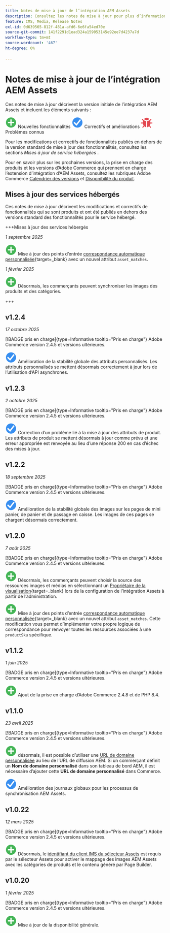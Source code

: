 ```yaml
---
title: Notes de mise à jour de l’intégration AEM Assets
description: Consultez les notes de mise à jour pour plus d’informations sur toutes les versions de l’intégration AEM Assets.
feature: CMS, Media, Release Notes
exl-id: 0d639565-812f-481a-afd6-6e6fa54ed70e
source-git-commit: 141f2291d1ead324a159053145e92ee7d4237a7d
workflow-type: tm+mt
source-wordcount: '467'
ht-degree: 0%

---
```


# Notes de mise à jour de l’intégration AEM Assets

Ces notes de mise à jour décrivent la version initiale de l’intégration AEM Assets et incluent les éléments suivants :

![Nouveau](../assets/new.svg) Nouvelles fonctionnalités
![Correction d’un problème](../assets/fix.svg) Correctifs et améliorations
![Problème connu](../assets/bug.svg) Problèmes connus

Pour les modifications et correctifs de fonctionnalités publiés en dehors de la version standard de mise à jour des fonctionnalités, consultez les sections _Mises à jour de service hébergées_ .

Pour en savoir plus sur les prochaines versions, la prise en charge des produits et les versions d’Adobe Commerce qui prennent en charge l’extension d’intégration d’AEM Assets, consultez les rubriques Adobe Commerce [Calendrier des versions](https://experienceleague.adobe.com/en/docs/commerce-operations/release/planning/schedule) et [Disponibilité du produit](https://experienceleague.adobe.com/en/docs/commerce-operations/release/product-availability).

## Mises à jour des services hébergés

Ces notes de mise à jour décrivent les modifications et correctifs de fonctionnalités qui se sont produits et ont été publiés en dehors des versions standard des fonctionnalités pour le service hébergé.

+++Mises à jour des services hébergés

_1 septembre 2025_

![Nouveau problème](../assets/new.svg) Mise à jour des points d’entrée [correspondance automatique personnalisée](https://experienceleague.adobe.com/en/docs/commerce/aem-assets-integration/synchronize/custom-match){target=_blank} avec un nouvel attribut `asset_matches`.

_1 février 2025_

![Nouvel événement](../assets/new.svg) Désormais, les commerçants peuvent synchroniser les images des produits et des catégories.

+++

## v1.2.4

_17 octobre 2025_

[!BADGE pris en charge]{type=Informative tooltip="Pris en charge"} Adobe Commerce version 2.4.5 et versions ultérieures.

![Correction d’un problème](../assets/fix.svg)<!-- Issue ACAP-1155 --> Amélioration de la stabilité globale des attributs personnalisés. Les attributs personnalisés se mettent désormais correctement à jour lors de l’utilisation d’API asynchrones.

## v1.2.3

_2 octobre 2025_

[!BADGE pris en charge]{type=Informative tooltip="Pris en charge"} Adobe Commerce version 2.4.5 et versions ultérieures.

![Correction d’un problème](../assets/fix.svg)<!-- Issue ACAP-1135 --> Correction d’un problème lié à la mise à jour des attributs de produit. Les attributs de produit se mettent désormais à jour comme prévu et une erreur appropriée est renvoyée au lieu d’une réponse 200 en cas d’échec des mises à jour.

## v1.2.2

_18 septembre 2025_

[!BADGE pris en charge]{type=Informative tooltip="Pris en charge"} Adobe Commerce version 2.4.5 et versions ultérieures.

![Problème résolu](../assets/fix.svg)<!-- Issue ACAP-1110 --> Amélioration de la stabilité globale des images sur les pages de mini panier, de panier et de passage en caisse. Les images de ces pages se chargent désormais correctement.

## v1.2.0

_7 août 2025_

[!BADGE pris en charge]{type=Informative tooltip="Pris en charge"} Adobe Commerce version 2.4.5 et versions ultérieures.

![Nouveau problème](../assets/new.svg)<!-- Issue ACAP-1018 --> Désormais, les commerçants peuvent choisir la source des ressources images et médias en sélectionnant un [Propriétaire de la visualisation](https://experienceleague.adobe.com/en/docs/commerce/aem-assets-integration/get-started/setup-synchronization){target=_blank} lors de la configuration de l’intégration Assets à partir de l’administration.

![Nouveau problème](../assets/new.svg)<!-- Issue ACAP-1078 --> Mise à jour des points d’entrée [correspondance automatique personnalisée](https://experienceleague.adobe.com/en/docs/commerce/aem-assets-integration/synchronize/custom-match){target=_blank} avec un nouvel attribut `asset_matches`. Cette modification vous permet d’implémenter votre propre logique de correspondance pour renvoyer toutes les ressources associées à une `productSku` spécifique.

## v1.1.2

_1 juin 2025_

[!BADGE pris en charge]{type=Informative tooltip="Pris en charge"} Adobe Commerce version 2.4.5 et versions ultérieures.

![Nouveau problème](../assets/new.svg)<!-- Issue ACAP-1041 --> Ajout de la prise en charge d’Adobe Commerce 2.4.8 et de PHP 8.4.

## v1.1.0

_23 avril 2025_

[!BADGE pris en charge]{type=Informative tooltip="Pris en charge"} Adobe Commerce version 2.4.5 et versions ultérieures.

![Nouveau problème &#x200B;](../assets/new.svg)<!-- Issue ACAP-955 --> désormais, il est possible d’utiliser une [URL de domaine personnalisée](https://experienceleague.adobe.com/en/docs/commerce/aem-assets-integration/get-started/setup-synchronization#optional-configure-the-custom-domain-url) au lieu de l’URL de diffusion AEM. Si un commerçant définit un **Nom de domaine personnalisé** dans son tableau de bord AEM, il est nécessaire d’ajouter cette **URL de domaine personnalisé** dans Commerce.

![Correction d’un problème](../assets/fix.svg)<!-- Issue ACAP-987 --> Amélioration des journaux globaux pour les processus de synchronisation AEM Assets.

## v1.0.22

_12 mars 2025_

[!BADGE pris en charge]{type=Informative tooltip="Pris en charge"} Adobe Commerce version 2.4.5 et versions ultérieures.

![Nouveau problème](../assets/new.svg)<!-- Issue ACAP-xx --> Désormais, le [identifiant du client IMS du sélecteur Assets](https://experienceleague.adobe.com/en/docs/commerce/aem-assets-integration/get-started/setup-synchronization) est requis par le sélecteur Assets pour activer le mappage des images AEM Assets avec les catégories de produits et le contenu généré par Page Builder.

## v1.0.20

_1 février 2025_

[!BADGE pris en charge]{type=Informative tooltip="Pris en charge"} Adobe Commerce version 2.4.5 et versions ultérieures.

![Nouvelle](../assets/new.svg)<!-- Issue ACAP-xx --> Mise à jour de la disponibilité générale.
